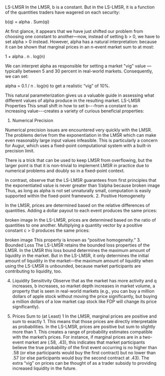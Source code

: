 LS-LMSR
In the LMSR, b is a constant. But in the LS-LMSR, it is a function of the quantities traders have wagered on each security:

b(q) = alpha . Sum(qi)

At first glance, it appears that we have just shifted our problem from choosing one constant to another—now, instead of setting b > 0, we have to set alpha > 0 instead. However, alpha has a natural interpretation: because it can be shown that marginal prices in an n-event market sum to at most:

1 + alpha . n . log(n)

We can interpret alpha as responsible for setting a market "vig" value — typically between 5 and 30 percent in real-world markets. 
Consequently, we can set:

alpha = 0.1 / n . log(n)
to get a realistic “vig” of 10%. 

This natural parameterization gives us a valuable guide in assessing what different values of alpha produce in the resulting market.
LS-LMSR Properties
This small shift in how to set b---from a constant to an increasing value---creates a variety of curious beneficial properties:
1. Numerical Precision


Numerical precision issues are encountered very quickly with the LMSR. The problems derive from the exponentiation in the LMSR which can make even reasonably large input values infeasible. This is particularly a concern for Augur, which uses a fixed-point computational system with a built-in precision limit.


There is a trick that can be used to keep LMSR from overflowing, but the larger point is that it is non-trivial to implement LMSR in practice due to numerical problems and doubly so in a fixed-point context.


In contrast, observe that the LS-LMSR guarantees from first principles that the exponentiated value is never greater than 1/alpha because 
broken image
Thus, as long as alpha is not set unnaturally small, computation is easily supported within the fixed-point framework.
2. Positive Homogeneity

In the LMSR, prices are determined based on the relative differences of quantities. Adding a dollar payout to each event produces the same prices:

broken image
In the LS-LMSR, prices are determined based on the ratio of quantities to one another. Multiplying a quantity vector by a positive constant c > 0 produces the same prices:

broken image
This property is known as “positive homogeneity.”
3. Bounded Loss
The LS-LMSR retains the bounded loss properties of the LMSR. In the LMSR this loss bound determines the maximum amount of liquidity in the market. But in the LS-LMSR, it only determines the initial amount of liquidity in the market—the maximum amount of liquidity when using the LS-LMSR is unbounded, because market participants are contributing to liquidity, too.



4. Liquidity Sensitivity
Observe that as the market has more activity and q increases, b increases, so market depth increases in market volume, a property that is seen in real-world markets (e.g., you can buy a million dollars of apple stock without moving the price significantly, but buying a million dollars of a low market cap stock like FDP will change its price significantly).



5. Prices Sum to (at Least) 1
In the LMSR, marginal prices are positive and sum to exactly 1. This means that those prices are directly interpretable as probabilities. In the LS-LMSR, prices are positive but sum to slightly more than 1. This creates a range of probability estimates compatible with the market’s prices. For instance, if marginal prices are in a two-event market are (.58, .43), this indicates that market participants believe the true probability of the first event occurring is no higher than .58 (or else participants would buy the first contract) but no lower than .57 (or else participants would buy the second contract at .43). The extra “vig” on prices can be thought of as a trader subsidy to providing increased liquidity in the future.